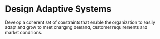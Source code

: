 # Design Adaptive Systems

<summary>
Develop a coherent set of constraints that enable the organization to easily adapt and grow to meet changing demand, customer requirements and market conditions.
</summary>

